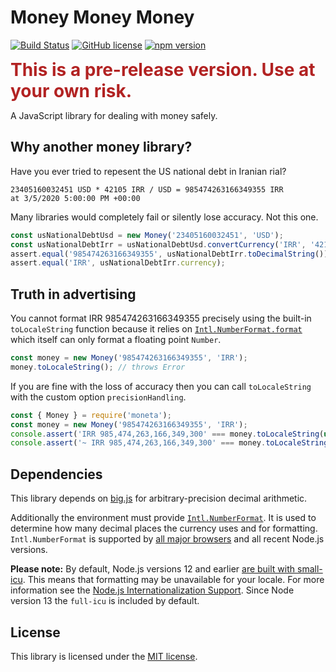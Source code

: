 # Money Money Money

[![Build Status](https://travis-ci.org/hbgl/money-money-money.svg?branch=master)](https://travis-ci.org/hbgl/money-money-money) [![GitHub license](https://img.shields.io/badge/license-MIT-blue.svg)](https://github.com/hbgl/money-money-money/blob/master/LICENSE) [![npm version](https://img.shields.io/npm/v/money-money-money.svg)](https://www.npmjs.com/package/money-money-money)

<span style="color:firebrick;font-size:2em;">**This is a pre-release version. Use at your own risk.**</span>

A JavaScript library for dealing with money safely.

## Why another money library?

Have you ever tried to repesent the US national debt in Iranian rial?

```
23405160032451 USD * 42105 IRR / USD = 985474263166349355 IRR
at 3/5/2020 5:00:00 PM +00:00
```

Many libraries would completely fail or silently lose accuracy. Not this one.

```javascript
const usNationalDebtUsd = new Money('23405160032451', 'USD');
const usNationalDebtIrr = usNationalDebtUsd.convertCurrency('IRR', '42105');
assert.equal('985474263166349355', usNationalDebtIrr.toDecimalString());
assert.equal('IRR', usNationalDebtIrr.currency);
```

## Truth in advertising

You cannot format IRR 985474263166349355 precisely using the built-in `toLocaleString` function because it relies on [`Intl.NumberFormat.format`](https://developer.mozilla.org/en-US/docs/Web/JavaScript/Reference/Global_Objects/NumberFormat/format) which itself can only format a floating point `Number`.

```javascript
const money = new Money('985474263166349355', 'IRR');
money.toLocaleString(); // throws Error
```

If you are fine with the loss of accuracy then you can call `toLocaleString` with the custom option `precisionHandling`.

```javascript
const { Money } = require('moneta');
const money = new Money('985474263166349355', 'IRR');
console.assert('IRR 985,474,263,166,349,300' === money.toLocaleString(undefined, { precisionHandling: 'unchecked' }));
console.assert('~ IRR 985,474,263,166,349,300' === money.toLocaleString(undefined, { precisionHandling: 'show_imprecision' }));
```

## Dependencies

This library depends on [big.js](https://github.com/MikeMcl/big.js/) for arbitrary-precision decimal arithmetic.

Additionally the environment must provide [`Intl.NumberFormat`](https://developer.mozilla.org/en-US/docs/Web/JavaScript/Reference/Global_Objects/NumberFormat). It is used to determine how many decimal places the currency uses and for formatting. `Intl.NumberFormat` is supported by [all major browsers](https://caniuse.com/#feat=mdn-javascript_builtins_intl_numberformat) and all recent Node.js versions.

**Please note:** By default, Node.js versions 12 and earlier [are built with small-icu](https://nodejs.org/docs/latest-v12.x/api/intl.html). This means that formatting may be unavailable for your locale. For more information see the [Node.js Internationalization Support](https://nodejs.org/docs/latest-v12.x/api/intl.html). Since Node version 13 the `full-icu` is included by default.


## License

This library is licensed under the [MIT license](https://opensource.org/licenses/MIT).